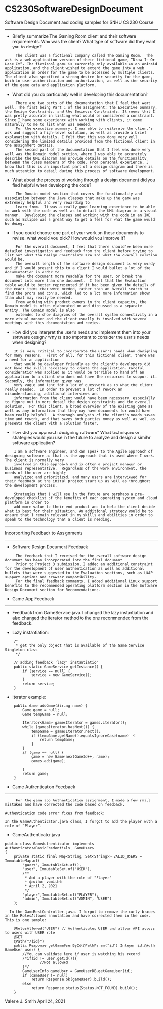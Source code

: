 # CS230SoftwareDesignDocument
Software Design Document and coding samples for SNHU CS 230 Course
*********************************
- Briefly summarize The Gaming Room client and their software requirements. Who was the client? What type of software did they want you to design?
```
     The client was a fictional company called The Gaming Room.  The ask is a web application version of their fictional game, “Draw It Or Lose It”. The fictional game is currently only available on an Android application, and the client wished to extend the game into a web application in order for the game to be accessed by multiple clients. The client also specified a strong desire for security for the game, both in user authentication and authorization, as well as the security of the game data and application platform. 
```
- What did you do particularly well in developing this documentation?
```
     There are two parts of the documentation that I feel that went well. The first being Part 1 of the assignment: the Executive Summary, the Design Constraints, and the Business Constraints. It seems that I was pretty accurate in listing what would be considered a constraint.  Since I have some experience with working with clients, it came naturally to me to list what was needed.  
     For the executive summary, I was able to reiterate the client’s ask and suggest a high-level solution, as well as provide a brief explanation with details. I felt that this was done very well considering the limited details provided from the fictional client in the assignment details. 
     The second part of the documentation that I feel was done very well was the Domain Model section, where I was able to accurately describe the UML diagram and provide details on the functionality between the class members of the code. From personal experience, I know that this is an important part of a design diagram and there is much attention to detail during this process of software development.
 ```    
- What about the process of working through a design document did you find helpful when developing the code?
```
     The Domain model section that covers the functionality and association between the Java classes that make up the game was extremely helpful and very rewarding to 
     learn from.  It was a really good learning experience to be able to work with the code as well as to detail the UML diagram in a visual manner.  Developing the classes and working with the code in an IDE such as Eclipse was a great way to get a feel for what the game would be doing. 
```
- If you could choose one part of your work on these documents to revise, what would you pick? How would you improve it?
```
     For the overall document, I feel that there should've been more detailed investigation and feedback from the client before trying to list out what the Design Constraints are and what the overall solution would be. 
     The overall length of the software design document is very wordy and if I would present this to a client I would bullet a lot of the documentation in order to 
     make the document more readable for the user, or break the document into more than one document.  I feel that the Evaluation table would be better represented if it had been given the details of the exact items that were needed, rather than an overall search to find the pro's and con's, which led to a lot more information shown than what may really be needed. 
     From working with product owners in the client capacity, the Domain model is often elaborated on and discussed as a separate entity. The Domain model is also
     extended to show diagrams of the overall system connectivity in a more visual manner and the client usually is involved with several meetings with this documentation and review. 
```
- How did you interpret the user’s needs and implement them into your software design? Why is it so important to consider the user’s needs when designing?
 ```    
     It is very critical to incorporate the user's needs when designing for many reasons.  First of all, for this fictional client, there was a need for an application 
     that would be developer friendly as the client's developers did not have the skills necessary to create the application. Careful consideration was applied as it would be terrible to hand off an application to a client who does not have the resources to support it.  Secondly, the information given was
     very vague and lent for a lot of guesswork as to what the client really needed.  In order to prevent a lot of rework an misunderstanding, additional interviews and
     information from the client would have been necessary, especially to figure out in more detail the design constraints and the overall solution.  For this client, a broad overview of the existing game as well as any information that they may have documents for would have been really helpful.  A thorough analysis of the client's needs saves time and rework, and that saves both parties money as well as well as presents the client with a solution faster.  
```
- How did you approach designing software? What techniques or strategies would you use in the future to analyze and design a similar software application?
```     
    I am a software engineer, and can speak to the Agile approach of designing software as that is the approach that is used where I work.  The client is normally very
    involved in this approach and is often a project manager or business representative.  Regardless of the work environment, the needs of the user are highly
    analyized and prioritized, and many users are interviewed for their feedback at the inital project start up as well as throughout the development process.

    Strategies that I will use in the future are perphaps a pre-developed checklist of the benefits of each operating system and cloud platform in order to
    add more value to their end product and to help the client decide what is best for their situation. An additional strategy would be to ensure that I remain relevant in my skills and abilities in order to speak to the technology that a client is needing. 
```
************************************
Incorporting Feedback to Assignments
************************************
- Software Design Document Feedback
```
     The feedback that I received for the overall software design document has been incorporated into the final document.  
     Prior to Project 3 submission, I added an additional constraint for the development of user authentication as well as additional bullets that were suggested to the Evaluation sections, such as LDAP support options and browser compatibility.
     For the final feedback comments, I added additional Linux support benefits to the recommended operating platform section in the Software Design Document section for Recommendations.
```

- Game App Feedback
************************************
- Feedback from GameService.java.  I changed the lazy instantiation and also changed the iterator method to the one recommended from the feedback. 

- Lazy instantiation: 
```
	/*
	 * get the only object that is available of the Game Service Singleton class
	 */

	// adding feedback 'lazy' instantiation
	public static GameService getInstance() {
		if (service == null) {
			service = new GameService();
		}
		return service;
	}
```
- Iterator example:
```
	public Game addGame(String name) {
		Game game = null;
		Game tempGame = null;
	
		Iterator<Game> gamesIterator = games.iterator();
		while (gamesIterator.hasNext()) {
			tempGame = gamesIterator.next();
			if (tempGame.getName().equalsIgnoreCase(name)) {
				return tempGame;
			}
		}
		if (game == null) {
			game = new Game(nextGameId++, name);
			games.add(game);		
		
		}
		return game;
	}
```
- Game Authentication Feedback
***********************************
```
     For the game app Authentication assignment, I made a few small mistakes and have corrected the code based on feedback.

Authentication code error fixes from feedback:

In the GameAuthenticator.java class, I forgot to add the player with a role of “Player”.
```
- GameAuthenticator.java
```
public class GameAuthenticator implements Authenticator<BasicCredentials, GameUser> 
{
    private static final Map<String, Set<String>> VALID_USERS = ImmutableMap.of(
        "guest", ImmutableSet.of(),
        "user", ImmutableSet.of("USER"),
        /**
         * Add a player with the role of "Player"
         * @author vsmith6
         * April 2, 2021
         */
        "player",ImmutableSet.of("PLAYER"),
        "admin", ImmutableSet.of("ADMIN", "USER")
    );
```
    - In the GameRestController.java, I forgot to remove the curly braces in the RolesAllowed annotation and have corrected them in the code. This is one sample:
```
    @RolesAllowed("USER") // Authenticates USER and allows API access to users with USER role 
    @GET
    @Path("/{id}")
    public Response getGameUserById(@PathParam("id") Integer id,@Auth GameUser user) {
    	//You can validate here if user is watching his record
    	/*if(id != user.getId()){
    			//Not allowed
    	}*/
        GameUserInfo gameUser = GameUserDB.getGameUser(id);
        if (gameUser != null)
            return Response.ok(gameUser).build();
        else
            return Response.status(Status.NOT_FOUND).build();
    }
```
Valerie J. Smith
April 24, 2021
